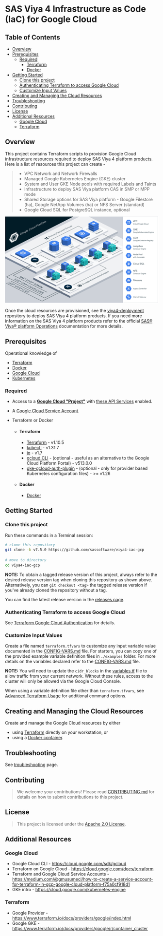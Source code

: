 # SAS Viya 4 Infrastructure as Code (IaC) for Google Cloud

## Table of Contents

- [Overview](#overview)
- [Prerequisites](#prerequisites)
  - [Required](#required)
    - [Terraform](#terraform)
    - [Docker](#docker)
- [Getting Started](#getting-started)
  - [Clone this project](#clone-this-project)
  - [Authenticating Terraform to access Google Cloud](#authenticating-terraform-to-access-google-cloud)
  - [Customize Input Values](#customize-input-values)
- [Creating and Managing the Cloud Resources](#creating-and-managing-the-cloud-resources)
- [Troubleshooting](#troubleshooting)
- [Contributing](#contributing)
- [License](#license)
- [Additional Resources](#additional-resources)
  - [Google Cloud](#google-cloud)
  - [Terraform](#terraform-1)

## Overview

This project contains Terraform scripts to provision Google Cloud infrastructure resources required to deploy SAS Viya 4 platform products. Here is a list of resources this project can create -

  >- VPC Network and Network Firewalls
  >- Managed Google Kubernetes Engine (GKE) cluster
  >- System and User GKE Node pools with required Labels and Taints
  >- Infrastructure to deploy SAS Viya platform CAS in SMP or MPP mode
  >- Shared Storage options for SAS Viya platform -  Google Filestore (ha), Google NetApp Volumes (ha) or NFS Server (standard)
  >- Google Cloud SQL for PostgreSQL instance, optional

[<img src="./docs/images/viya4-iac-gcp-diag.png" alt="Architecture Diagram" width="750"/>](./docs/images/viya4-iac-gcp-diag.png?raw=true)

Once the cloud resources are provisioned, see the [viya4-deployment](https://github.com/sassoftware/viya4-deployment) repository to deploy SAS Viya 4 platform products. If you need more information on the SAS Viya 4 platform products refer to the official [SAS&reg; Viya&reg; platform Operations](https://documentation.sas.com/?cdcId=itopscdc&cdcVersion=default&docsetId=itopswlcm&docsetTarget=home.htm) documentation for more details.

## Prerequisites

Operational knowledge of 
- [Terraform](https://www.terraform.io/intro/index.html)
- [Docker](https://www.docker.com/)
- [Google Cloud](https://cloud.google.com/)
- [Kubernetes](https://kubernetes.io/docs/concepts/)

### Required

- Access to a [**Google Cloud "Project"**](https://cloud.google.com/resource-manager/docs/creating-managing-projects) with [these API Services](docs/user/APIServices.md) enabled. 

- A [Google Cloud Service Account](./docs/user/TerraformGCPAuthentication.md).

- Terraform or Docker
  - #### Terraform
    - [Terraform](https://www.terraform.io/downloads.html) - v1.10.5
    - [kubectl](https://kubernetes.io/docs/tasks/tools/install-kubectl) - v1.31.7
    - [jq](https://stedolan.github.io/jq/) - v1.7
    - [gcloud CLI](https://cloud.google.com/sdk/gcloud) - (optional - useful as an alternative to the Google Cloud Platform Portal) - v513.0.0
    - [gke-gcloud-auth-plugin](https://cloud.google.com/kubernetes-engine/docs/how-to/cluster-access-for-kubectl#install_plugin) - (optional - only for provider based Kubernetes configuration files) - >= v1.26
  - #### Docker
    - [Docker](https://docs.docker.com/get-docker/)

## Getting Started

### Clone this project

Run these commands in a Terminal session:

```bash
# clone this repository
git clone -b v7.5.0 https://github.com/sassoftware/viya4-iac-gcp

# move to directory
cd viya4-iac-gcp

```
**NOTE:** To obtain a tagged release version of this project, always refer to the desired release version tag when cloning this repository as shown above. Alternatively, you can `git checkout <tag>` the tagged release version if you've already cloned the repository without a tag. 

You can find the latest release version in the [releases page](https://github.com/sassoftware/viya4-iac-gcp/releases). 

### Authenticating Terraform to access Google Cloud

See [Terraform Google Cloud Authentication](./docs/user/TerraformGCPAuthentication.md) for details.

### Customize Input Values

Create a file named `terraform.tfvars` to customize any input variable value documented in the [CONFIG-VARS.md](docs/CONFIG-VARS.md) file. For starters, you can copy one of the provided example variable definition files in `./examples` folder. For more details on the variables declared refer to the [CONFIG-VARS.md](docs/CONFIG-VARS.md) file.

**NOTE:** You will need to update the `cidr_blocks` in the [variables.tf](variables.tf) file to allow traffic from your current network. Without these rules, access to the cluster will only be allowed via the Google Cloud Console.

When using a variable definition file other than `terraform.tfvars`, see [Advanced Terraform Usage](docs/user/AdvancedTerraformUsage.md) for additional command options.

## Creating and Managing the Cloud Resources

Create and manage the Google Cloud resources by either

- using [Terraform](docs/user/TerraformUsage.md) directly on your workstation, or
- using a [Docker container](docs/user/DockerUsage.md). 


## Troubleshooting

See [troubleshooting](./docs/Troubleshooting.md) page.

## Contributing

> We welcome your contributions! Please read [CONTRIBUTING.md](CONTRIBUTING.md) for details on how to submit contributions to this project. 

## License

> This project is licensed under the [Apache 2.0 License](LICENSE).

## Additional Resources

### Google Cloud

- Google Cloud CLI - https://cloud.google.com/sdk/gcloud
- Terraform on Google Cloud - https://cloud.google.com/docs/terraform
- Terraform and Google Cloud Service Accounts - https://medium.com/@gmusumeci/how-to-create-a-service-account-for-terraform-in-gcp-google-cloud-platform-f75a0cf918d1
- GKE intro - https://cloud.google.com/kubernetes-engine

### Terraform 

- Google Provider - https://www.terraform.io/docs/providers/google/index.html
- Google GKE - https://www.terraform.io/docs/providers/google/r/container_cluster

